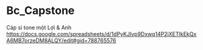 # Bc_Capstone
Cáp sì tone một Lợi & Anh 
https://docs.google.com/spreadsheets/d/1dPyKJIvp9Dxwq14P2jXETIkEkQxA6MB7orzeDM8ALQY/edit#gid=788765576

